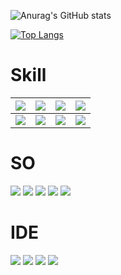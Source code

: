 ![Anurag's GitHub stats](https://github-readme-stats.vercel.app/api?username=LincolnArantes&show_icons=true&theme=transparent)

[![Top Langs](https://github-readme-stats.vercel.app/api/top-langs/?username=LincolnArantes&hide_progress=false)](https://github.com/anuraghazra/github-readme-stats)

# Skill

<table border="0">
<thead>
  <tr>
    <th><img src="https://img.shields.io/badge/MySQL-005C84?style=for-the-badge&logo=mysql&logoColor=white"></th>
    <th><img src="https://img.shields.io/badge/MariaDB-003545?style=for-the-badge&logo=mariadb&logoColor=white"></th>
    <th><img src="https://img.shields.io/badge/Apache-D22128?style=for-the-badge&logo=Apache&logoColor=white"></th>
    <th><img src="https://img.shields.io/badge/JavaScript-323330?style=for-the-badge&logo=javascript&logoColor=F7DF1E"></th>
  </tr>
</thead>
<tbody>
  <tr>
    <td><img src="https://img.shields.io/badge/HTML5-E34F26?style=for-the-badge&logo=html5&logoColor=white"></td>
    <td><img src="https://img.shields.io/badge/PHP-777BB4?style=for-the-badge&logo=php&logoColor=white"></td>
    <td><img src="https://img.shields.io/badge/Python-FFD43B?style=for-the-badge&logo=python&logoColor=blue"></td>
    <td><img src="https://img.shields.io/badge/CSS3-1572B6?style=for-the-badge&logo=css3&logoColor=white"></td>
  </tr>
</tbody>
</table>

    
    
  # SO
  
<img src="https://img.shields.io/badge/Debian-A81D33?style=for-the-badge&logo=debian&logoColor=white">
    
<img src="https://img.shields.io/badge/Fedora-294172?style=for-the-badge&logo=fedora&logoColor=white">
    
<img src="https://img.shields.io/badge/Kali_Linux-557C94?style=for-the-badge&logo=kali-linux&logoColor=white">
    
<img src="https://img.shields.io/badge/Linux_Mint-87CF3E?style=for-the-badge&logo=linux-mint&logoColor=white">
    
<img src="https://img.shields.io/badge/Windows-0078D6?style=for-the-badge&logo=windows&logoColor=white">
  
  
  # IDE
<img src="https://img.shields.io/badge/apache%20netbeans-1B6AC6?style=for-the-badge&logo=apache%20netbeans%20IDE&logoColor=white">
    
<img src="https://img.shields.io/badge/Notepad++-90E59A.svg?style=for-the-badge&logo=notepad%2B%2B&logoColor=black">
    
<img src="http://img.shields.io/badge/-PHPStorm-181717?style=for-the-badge&logo=phpstorm&logoColor=white">

<img src="https://img.shields.io/badge/VSCode-0078D4?style=for-the-badge&logo=visual%20studio%20code&logoColor=white">
